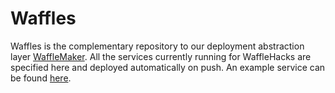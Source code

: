 # Waffles

Waffles is the complementary repository to our deployment abstraction layer [WaffleMaker](https://github.com/WaffleHacks/wafflemaker).
All the services currently running for WaffleHacks are specified here and deployed automatically on push. An example service can be 
found [here](https://github.com/WaffleHacks/wafflemaker/tree/master/example-service.toml).
